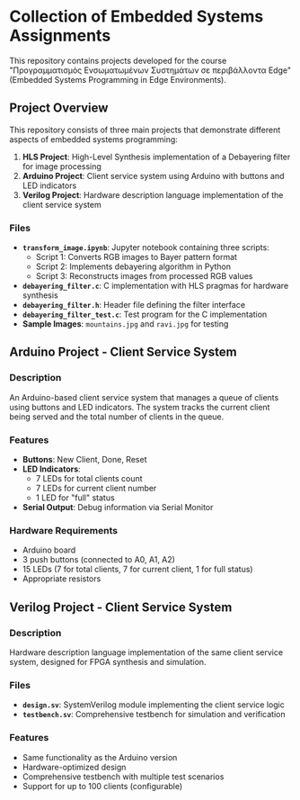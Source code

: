 # Collection of Embedded Systems Assignments

This repository contains projects developed for the course "Προγραμματισμός Ενσωματωμένων Συστημάτων σε περιβάλλοντα Edge" (Embedded Systems Programming in Edge Environments).

## Project Overview

This repository consists of three main projects that demonstrate different aspects of embedded systems programming:

1. **HLS Project**: High-Level Synthesis implementation of a Debayering filter for image processing
2. **Arduino Project**: Client service system using Arduino with buttons and LED indicators
3. **Verilog Project**: Hardware description language implementation of the client service system

### Files
- **`transform_image.ipynb`**: Jupyter notebook containing three scripts:
  - Script 1: Converts RGB images to Bayer pattern format
  - Script 2: Implements debayering algorithm in Python
  - Script 3: Reconstructs images from processed RGB values
- **`debayering_filter.c`**: C implementation with HLS pragmas for hardware synthesis
- **`debayering_filter.h`**: Header file defining the filter interface
- **`debayering_filter_test.c`**: Test program for the C implementation
- **Sample Images**: `mountains.jpg` and `ravi.jpg` for testing

## Arduino Project - Client Service System

### Description
An Arduino-based client service system that manages a queue of clients using buttons and LED indicators. The system tracks the current client being served and the total number of clients in the queue.

### Features
- **Buttons**: New Client, Done, Reset
- **LED Indicators**: 
  - 7 LEDs for total clients count
  - 7 LEDs for current client number
  - 1 LED for "full" status
- **Serial Output**: Debug information via Serial Monitor

### Hardware Requirements
- Arduino board
- 3 push buttons (connected to A0, A1, A2)
- 15 LEDs (7 for total clients, 7 for current client, 1 for full status)
- Appropriate resistors

## Verilog Project - Client Service System

### Description
Hardware description language implementation of the same client service system, designed for FPGA synthesis and simulation.

### Files
- **`design.sv`**: SystemVerilog module implementing the client service logic
- **`testbench.sv`**: Comprehensive testbench for simulation and verification

### Features
- Same functionality as the Arduino version
- Hardware-optimized design
- Comprehensive testbench with multiple test scenarios
- Support for up to 100 clients (configurable)
